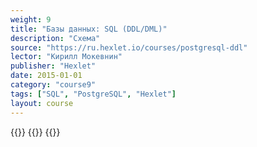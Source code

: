 ```yaml
---
weight: 9
title: "Базы данных: SQL (DDL/DML)"
description: "Схема"
source: "https://ru.hexlet.io/courses/postgresql-ddl"
lector: "Кирилл Мокевнин"
publisher: "Hexlet"
date: 2015-01-01
category: "course9"
tags: ["SQL", "PostgreSQL", "Hexlet"]
layout: course
---
```

{{<players>}}
    {{<protonvideo a50a6a1ed784f762082c18887dc38231>}}
{{</players>}}
